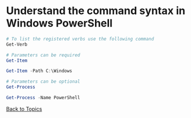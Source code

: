 # Understand the command syntax in Windows PowerShell

```PowerShell
# To list the registered verbs use the following command
Get-Verb

# Parameters can be required
Get-Item

Get-Item -Path C:\Windows 

# Parameters can be optional
Get-Process

Get-Process -Name PowerShell

```

[Back to Topics](../README.md#morning-session)


